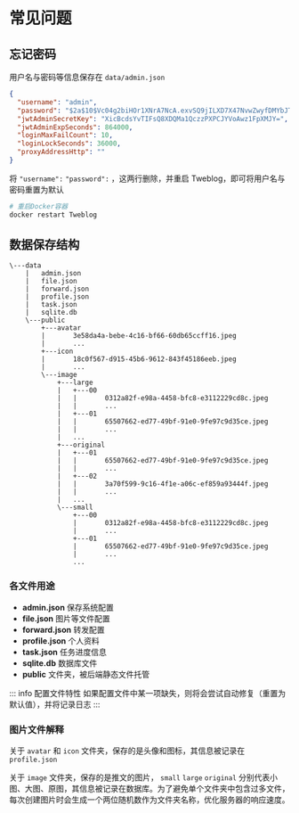 # 常见问题

## 忘记密码

用户名与密码等信息保存在 `data/admin.json`
```json
{
  "username": "admin",
  "password": "$2a$10$Vc04g2biHOr1XNrA7NcA.exvSQ9jILXD7X47NvwZwyfDMYbJTIcYy",
  "jwtAdminSecretKey": "XicBcdsYvTIFsQ8XDQMa1QczzPXPCJYVoAwz1FpXMJY=",
  "jwtAdminExpSeconds": 864000,
  "loginMaxFailCount": 10,
  "loginLockSeconds": 36000,
  "proxyAddressHttp": ""
}
```

将 `"username":` `"password":` ，这两行删除，并重启 Tweblog，即可将用户名与密码重置为默认
```sh
# 重启Docker容器
docker restart Tweblog
```

## 数据保存结构

```
\---data
    |   admin.json
    |   file.json
    |   forward.json
    |   profile.json
    |   task.json
    |   sqlite.db
    \---public
        +---avatar
        |       3e58da4a-bebe-4c16-bf66-60db65ccff16.jpeg
        |       ...
        +---icon
        |       18c0f567-d915-45b6-9612-843f45186eeb.jpeg
        |       ...
        \---image
            +---large
            |   +---00
            |   |       0312a82f-e98a-4458-bfc8-e3112229cd8c.jpeg
            |   |       ...
            |   +---01
            |   |       65507662-ed77-49bf-91e0-9fe97c9d35ce.jpeg
            |   |       ...
            |   ...
            +---original
            |   +---01
            |   |       65507662-ed77-49bf-91e0-9fe97c9d35ce.jpeg
            |   |       ...
            |   +---02
            |   |       3a70f599-9c16-4f1e-a06c-ef859a93444f.jpeg
            |   |       ...
            |   ...
            \---small
                +---00
                |       0312a82f-e98a-4458-bfc8-e3112229cd8c.jpeg
                |       ...
                +---01
                |       65507662-ed77-49bf-91e0-9fe97c9d35ce.jpeg
                |       ...
                ...
```

### 各文件用途
- **admin.json** 保存系统配置
- **file.json** 图片等文件配置
- **forward.json** 转发配置
- **profile.json** 个人资料
- **task.json** 任务进度信息
- **sqlite.db** 数据库文件
- **public** 文件夹，被后端静态文件托管

::: info 配置文件特性
如果配置文件中某一项缺失，则将会尝试自动修复（重置为默认值），并将记录日志
:::

### 图片文件解释
关于 `avatar` 和 `icon` 文件夹，保存的是头像和图标，其信息被记录在 `profile.json`

关于 `image` 文件夹，保存的是推文的图片， `small` `large` `original` 分别代表小图、大图、原图，其信息被记录在数据库。为了避免单个文件夹中包含过多文件，每次创建图片时会生成一个两位随机数作为文件夹名称，优化服务器的响应速度。




